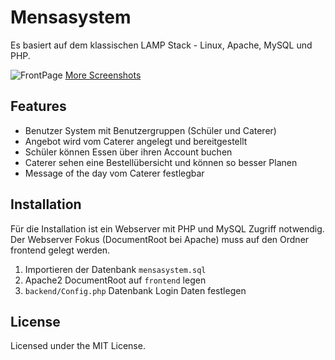 # Mensasystem

Es basiert auf dem klassischen LAMP Stack - Linux, Apache, MySQL und PHP.

![FrontPage](https://github.com/Waterfront97/Mensasystem/blob/master/screenshots/2018-08-18_12h56_09.png)
[More Screenshots](https://github.com/Waterfront97/Mensasystem/tree/master/screenshots)

## Features

* Benutzer System mit Benutzergruppen (Schüler und Caterer)
* Angebot wird vom Caterer angelegt und bereitgestellt
* Schüler können Essen über ihren Account buchen
* Caterer sehen eine Bestellübersicht und können so besser Planen
* Message of the day vom Caterer festlegbar

## Installation

Für die Installation ist ein Webserver mit PHP und MySQL Zugriff notwendig.
Der Webserver Fokus (DocumentRoot bei Apache) muss auf den Ordner frontend gelegt werden.

1. Importieren der Datenbank `mensasystem.sql`
2. Apache2 DocumentRoot auf `frontend` legen
3. `backend/Config.php` Datenbank Login Daten festlegen

## License

Licensed under the MIT License.
